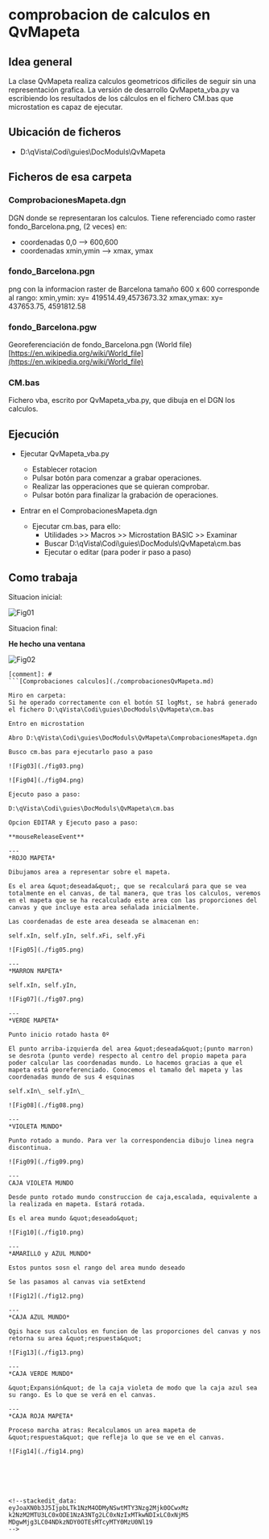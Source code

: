 ﻿# comprobacion de calculos en QvMapeta

## Idea general
La clase QvMapeta realiza calculos geometricos dificiles de seguir sin una representación grafica. La versión de desarrollo QvMapeta_vba.py va escribiendo los resultados de los cálculos en el fichero CM.bas que microstation es capaz de ejecutar.


## Ubicación de ficheros
 - D:\qVista\Codi\guies\DocModuls\QvMapeta

## Ficheros de esa carpeta

### ComprobacionesMapeta.dgn

DGN donde se representaran los calculos.
Tiene referenciado como raster fondo_Barcelona.png, (2 veces) en: 
   - coordenadas 0,0   --> 600,600
   - coordenadas xmin,ymin  --> xmax, ymax

### fondo_Barcelona.pgn
png con la informacion raster de Barcelona
tamaño 600 x 600
corresponde al rango:
xmin,ymin:   xy= 419514.49,4573673.32
xmax,ymax: xy= 437653.75, 4591812.58

### fondo_Barcelona.pgw
Georeferenciación de fondo_Barcelona.pgn (World file)
[https://en.wikipedia.org/wiki/World_file](https://en.wikipedia.org/wiki/World_file)

### CM.bas
Fichero vba, escrito por QvMapeta_vba.py, que dibuja en el DGN los calculos.

## Ejecución

 - Ejecutar QvMapeta_vba.py
	 - Establecer rotacion
	 - Pulsar botón para comenzar a grabar operaciones.
	 - Realizar las opperaciones que se quieran comprobar.
	 - Pulsar botón para finalizar la grabación de operaciones.
	
- Entrar en el ComprobacionesMapeta.dgn
	- Ejecutar cm.bas, para ello:
		- Utilidades >> Macros >>  Microstation BASIC >> Examinar
		- Buscar D:\qVista\Codi\guies\DocModuls\QvMapeta\cm.bas
		- Ejecutar o editar (para poder ir paso a paso)

## Como trabaja
Situacion inicial:

![Fig01](./fig01.png)

Situacion final:

**He hecho una ventana**

![Fig02](./fig02.png)

```
[comment]: # 
```[Comprobaciones calculos](./comprobacionesQvMapeta.md)    

Miro en carpeta:
Si he operado correctamente con el botón SI logMst, se habrá generado el fichero D:\qVista\Codi\guies\DocModuls\QvMapeta\cm.bas

Entro en microstation

Abro D:\qVista\Codi\guies\DocModuls\QvMapeta\ComprobacionesMapeta.dgn

Busco cm.bas para ejecutarlo paso a paso

![Fig03](./fig03.png)

![Fig04](./fig04.png)

Ejecuto paso a paso:

D:\qVista\Codi\guies\DocModuls\QvMapeta\cm.bas

Opcion EDITAR y Ejecuto paso a paso:

**mouseReleaseEvent**

---
*ROJO MAPETA*

Dibujamos area a representar sobre el mapeta.

Es el area &quot;deseada&quot;, que se recalculará para que se vea totalmente en el canvas, de tal manera, que tras los calculos, veremos en el mapeta que se ha recalculado este area con las proporciones del canvas y que incluye esta area señalada inicialmente.

Las coordenadas de este area deseada se almacenan en:

self.xIn, self.yIn, self.xFi, self.yFi

![Fig05](./fig05.png)

---
*MARRON MAPETA*

self.xIn, self.yIn,

![Fig07](./fig07.png)

---
*VERDE MAPETA*

Punto inicio rotado hasta 0º

El punto arriba-izquierda del area &quot;deseada&quot;(punto marron) se desrota (punto verde) respecto al centro del propio mapeta para poder calcular las coordenadas mundo. Lo hacemos gracias a que el mapeta está georeferenciado. Conocemos el tamaño del mapeta y las coordenadas mundo de sus 4 esquinas

self.xIn\_ self.yIn\_

![Fig08](./fig08.png)

---
*VIOLETA MUNDO*

Punto rotado a mundo. Para ver la correspondencia dibujo linea negra discontinua.

![Fig09](./fig09.png)

---
CAJA VIOLETA MUNDO

Desde punto rotado mundo construccion de caja,escalada, equivalente a la realizada en mapeta. Estará rotada.

Es el area mundo &quot;deseado&quot;

![Fig10](./fig10.png)

---
*AMARILLO y AZUL MUNDO*

Estos puntos sosn el rango del area mundo deseado

Se las pasamos al canvas via setExtend

![Fig12](./fig12.png)

---
*CAJA AZUL MUNDO*

Qgis hace sus calculos en funcion de las proporciones del canvas y nos retorna su area &quot;respuesta&quot;

![Fig13](./fig13.png)

---
*CAJA VERDE MUNDO*

&quot;Expansión&quot; de la caja violeta de modo que la caja azul sea su rango. Es lo que se verá en el canvas.

---
*CAJA ROJA MAPETA*

Proceso marcha atras: Recalculamos un area mapeta de &quot;respuesta&quot; que refleja lo que se ve en el canvas.

![Fig14](./fig14.png)






<!--stackedit_data:
eyJoaXN0b3J5IjpbLTk1NzM4ODMyNSwtMTY3Nzg2Mjk0OCwxMz
k2NzM2MTU3LC0xODE1NzA3NTg2LC0xNzIxMTkwNDIxLC0xNjM5
MDgwMjg3LC04NDkzNDY0OTEsMTcyMTY0MzU0Nl19
-->